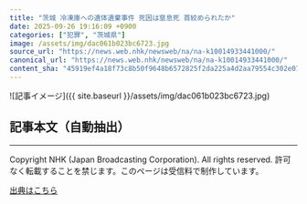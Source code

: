 ```yaml
---
title: "茨城 冷凍庫への遺体遺棄事件 死因は窒息死 首絞められたか"
date: 2025-09-26 19:16:09 +0900
categories: ["犯罪", "茨城県"]
image: /assets/img/dac061b023bc6723.jpg
source_url: "https://news.web.nhk/newsweb/na/na-k10014933441000/"
canonical_url: "https://news.web.nhk/newsweb/na/na-k10014933441000/"
content_sha: "45919ef4a18f73c8b50f9648b6572825f2da225a4d2aa79554c302e07ee52e02"
---
```


![記事イメージ]({{ site.baseurl }}/assets/img/dac061b023bc6723.jpg)

## 記事本文（自動抽出）
<div><div class="_13tndsj2"><nav aria-label="フッターサイトナビゲーション" class="_13tndsj4"></nav><hr class="esl7kn2s esl7kn1l esl7kn1n _14xli2ae"><p class="esl7kn2s esl7kn1m esl7kn1o _1yvk0f68 _1lugom81">Copyright NHK (Japan Broadcasting Corporation). All rights reserved. 許可なく転載することを禁じます。このページは受信料で制作しています。</p></div></div>

[出典はこちら](https://news.web.nhk/newsweb/na/na-k10014933441000/)
